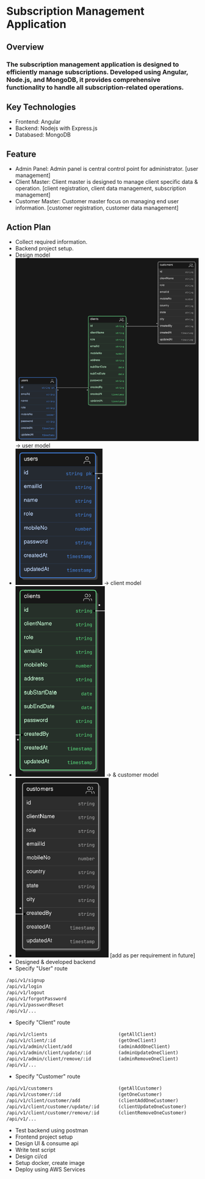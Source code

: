 # Subscription Management Application

## Overview
### The subscription management application is designed to efficiently manage subscriptions. Developed using Angular, Node.js, and MongoDB, it provides comprehensive functionality to handle all subscription-related operations.

## Key Technologies
- Frontend: Angular
- Backend: Nodejs with Express.js
- Databased: MongoDB

## Feature 
- Admin Panel: Admin panel is central control point for administrator. [user management]
- Client Master: Client master is designed to manage client specific data & operation. [client registration, client data management, subscription management]
- Customer Master: Customer master focus on managing end user information. [customer registration, customer data management]

## Action Plan
- Collect required information.
- Backend project setup.
- Design model 
![model](./assets/sm-be-model.PNG)
-> user model
- ![User Model](./assets/sm-be-user-model.PNG)
-> client model
- ![Client Model](./assets/sm-be-client-model.PNG)
-> & customer model
- ![Customer Model](./assets/sm-be-customers-model.PNG)
    [add as per requirement in future]
- Designed & developed backend
- Specify "User" route
```
/api/v1/signup 
/api/v1/login
/api/v1/logout
/api/v1/forgotPassword
/api/v1/passwordReset
/api/v1/...
```

- Specify "Client" route
```
/api/v1/clients                          (getAllClient)
/api/v1/client/:id                       (getOneClient)
/api/v1/admin/client/add                 (adminAddOneClient) 
/api/v1/admin/client/update/:id          (adminUpdateOneClient) 
/api/v1/admin/client/remove/:id          (adminRemoveOneClient) 
/api/v1/...
```

- Specify "Customer" route
```
/api/v1/customers                        (getAllCustomer)
/api/v1/customer/:id                     (getOneCustomer)
/api/v1/client/customer/add              (clientAddOneCustomer) 
/api/v1/client/customer/update/:id       (clientUpdateOneCustomer) 
/api/v1/client/customer/remove/:id       (clientRemoveOneCustomer) 
/api/v1/...
```

- Test backend using postman
- Frontend project setup
- Design UI & consume api
- Write test script
- Design ci/cd
- Setup docker, create image
- Deploy using AWS Services
